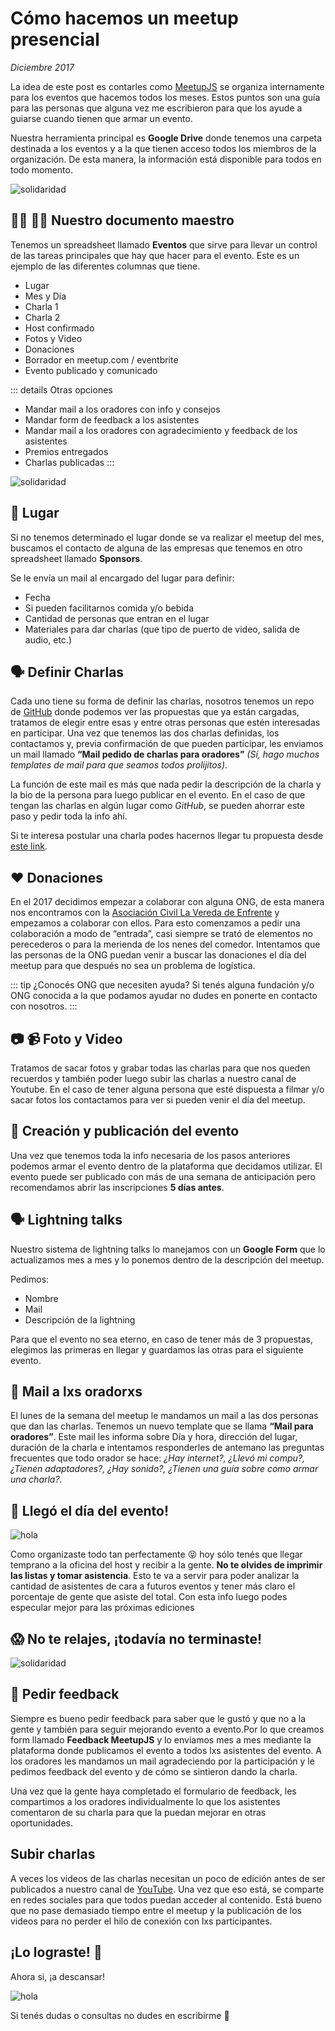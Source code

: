 
# Cómo hacemos un meetup presencial

*Diciembre 2017*

La idea de este post es contarles como [MeetupJS](https://www.meetupjs.com.ar) se organiza internamente para los eventos que hacemos todos los meses. Estos puntos son una guía para las personas que alguna vez me escribieron para que los ayude a guiarse cuando tienen que armar un evento.

Nuestra herramienta principal es **Google Drive** donde tenemos una carpeta destinada a los eventos y a la que tienen acceso todos los miembros de la organización. De esta manera, la información está disponible para todos en todo momento.

![solidaridad](https://media.giphy.com/media/lPkCu1HJT1yQ8VSLoU/source.gif)

## :woman_technologist: :man_technologist: Nuestro documento maestro

Tenemos un spreadsheet llamado **Eventos** que sirve para llevar un control de las tareas principales que hay que hacer para el evento. Este es un ejemplo de las diferentes columnas que tiene.

- Lugar
- Mes y Día
- Charla 1
- Charla 2
- Host confirmado
- Fotos y Video
- Donaciones
- Borrador en meetup.com / eventbrite
- Evento publicado y comunicado

::: details Otras opciones
- Mandar mail a los oradores con info y consejos
- Mandar form de feedback a los asistentes
- Mandar mail a los oradores con agradecimiento y feedback de los asistentes
- Premios entregados
- Charlas publicadas
:::

![solidaridad](https://media.giphy.com/media/HYYbdk46gUzrgWi1Iz/source.gif)

## :office: Lugar 

Si no tenemos determinado el lugar donde se va realizar el meetup del mes, buscamos el contacto de alguna de las empresas que tenemos en otro spreadsheet llamado **Sponsors**.

Se le envía un mail al encargado del lugar para definir:

- Fecha
- Si pueden facilitarnos comida y/o bebida
- Cantidad de personas que entran en el lugar
- Materiales para dar charlas (que tipo de puerto de video, salida de audio, etc.)

## :speaking_head: Definir Charlas

Cada uno tiene su forma de definir las charlas, nosotros tenemos un repo de [GitHub](https://github.com/meetupjs-ar/charlas/issues) donde podemos ver las propuestas que ya están cargadas, tratamos de elegir entre esas y entre otras personas que estén interesadas en participar. Una vez que tenemos las dos charlas definidas, los contactamos y, previa confirmación de que pueden participar, les enviamos un mail llamado **“Mail pedido de charlas para oradores”** *(Sí, hago muchos templates de mail para que seamos todos prolijitos)*.

La función de este mail es más que nada pedir la descripción de la charla y la bio de la persona para luego publicar en el evento. En el caso de que tengan las charlas en algún lugar como _GitHub_, se pueden ahorrar este paso y pedir toda la info ahí.

Si te interesa postular una charla podes hacernos llegar tu propuesta desde [este link](https://github.com/meetupjs-ar/charlas).

## :heart: Donaciones

En el 2017 decidimos empezar a colaborar con alguna ONG, de esta manera nos encontramos con la [Asociación Civil La Vereda de Enfrente](https://www.facebook.com/vereda.d.enfrente2013/) y empezamos a colaborar con ellos. Para esto comenzamos a pedir una colaboración a modo de “entrada”, casi siempre se trató de elementos no perecederos o para la merienda de los nenes del comedor.
Intentamos que las personas de la ONG puedan venir a buscar las donaciones el día del meetup para que después no sea un problema de logística.

::: tip ¿Conocés ONG que necesiten ayuda?
Si tenés alguna fundación y/o ONG conocida a la que podamos ayudar no dudes en ponerte en contacto con nosotros.
:::

## :camera: :video_camera: Foto y Video

Tratamos de sacar fotos y grabar todas las charlas para que nos queden recuerdos y también poder luego subir las charlas a nuestro canal de Youtube. En el caso de tener alguna persona que esté dispuesta a filmar y/o sacar fotos los contactamos para ver si pueden venir el día del meetup.

## :muscle: Creación y publicación del evento 

Una vez que tenemos toda la info necesaria de los pasos anteriores podemos armar el evento dentro de la plataforma que decidamos utilizar. El evento puede ser publicado con más de una semana de anticipación pero recomendamos abrir las inscripciones **5 días antes**.

## :speaking_head: Lightning talks 

Nuestro sistema de lightning talks lo manejamos con un **Google Form** que lo actualizamos mes a mes y lo ponemos dentro de la descripción del meetup.

Pedimos:

- Nombre
- Mail
- Descripción de la lightning

Para que el evento no sea eterno, en caso de tener más de 3 propuestas, elegimos las primeras en llegar y guardamos las otras para el siguiente evento.

## :email: Mail a lxs oradorxs

El lunes de la semana del meetup le mandamos un mail a las dos personas que dan las charlas. Tenemos un nuevo template que se llama **“Mail para oradores”**. Este mail les informa sobre Día y hora, dirección del lugar, duración de la charla e intentamos responderles de antemano las preguntas frecuentes que todo orador se hace: _¿Hay internet?, ¿Llevó mi compu?, ¿Tienen adaptadores?, ¿Hay sonido?, ¿Tienen una guía sobre como armar una charla?_.

## :rocket: Llegó el día del evento!

![hola](https://media.giphy.com/media/CjmvTCZf2U3p09Cn0h/source.gif)

Como organizaste todo tan perfectamente :stuck_out_tongue_closed_eyes: hoy sólo tenés que llegar temprano a la oficina del host y recibir a la gente. **No te olvides de imprimir las listas y tomar asistencia**. Esto te va a servir para poder analizar la cantidad de asistentes de cara a futuros eventos y tener más claro el porcentaje de gente que asiste del total. Con esta info luego podes especular mejor para las próximas ediciones

## :scream: No te relajes, ¡todavía no terminaste!

![solidaridad](https://media.giphy.com/media/pFPuBX14YH8C4/source.gif)

## :email: Pedir feedback

Siempre es bueno pedir feedback para saber que le gustó y que no a la gente y también para seguir mejorando evento a evento.Por lo que creamos form llamado **Feedback MeetupJS** y lo enviamos mes a mes mediante la plataforma donde publicamos el evento a todos lxs asistentes del evento. A los oradores les mandamos un mail agradeciendo por la participación y le pedimos feedback del evento y de cómo se sintieron dando la charla.

Una vez que la gente haya completado el formulario de feedback, les compartimos a los oradores individualmente lo que los asistentes comentaron de su charla para que la puedan mejorar en otras oportunidades.

## Subir charlas 

A veces los videos de las charlas necesitan un poco de edición antes de ser publicados a nuestro canal de [YouTube](https://www.youtube.com/channel/UCosDO1DDQBkKkmmIJaOdyXQ). Una vez que eso está, se comparte en redes sociales para que todos puedan acceder al contenido.
Está bueno que no pase demasiado tiempo entre el meetup y la publicación de los videos para no perder el hilo de conexión con lxs participantes.

## ¡Lo lograste! :clap:

Ahora si, ¡a descansar!

![hola](https://media.giphy.com/media/ZeijZbSFbVcq47fQBX/source.gif)

Si tenés dudas o consultas no dudes en escribirme :slightly_smiling_face: